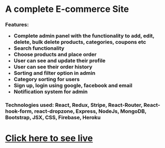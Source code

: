 <h1>A complete E-commerce Site</h1>
<h3>
  Features:  
  <ul>
    <li>Complete admin panel with the functionality to add, edit, delete, bulk delete products, categories, coupons etc</li>
    <li>Search functionality</li>
    <li>Choose products and place order</li>
    <li>User can see and update their profile</li>
    <li>User can see their order history</li>
    <li>Sorting and filter option in admin</li>
    <li>Category sorting for users</li>
    <li>Sign up, login using google, facebook and email</li>
    <li>Notification system for admin</li>
  </ul>
</h3>
<h3>Technologies used: React, Redux, Stripe, React-Router, React-hook-form, react-dropzone, Express, NodeJs, MongoDB, Bootstrap, JSX, CSS, Firebase, Heroku</h3>
<h1><a href="https://pickbazar-acec8.web.app/" target="_blank">Click here to see live</a></h1>
